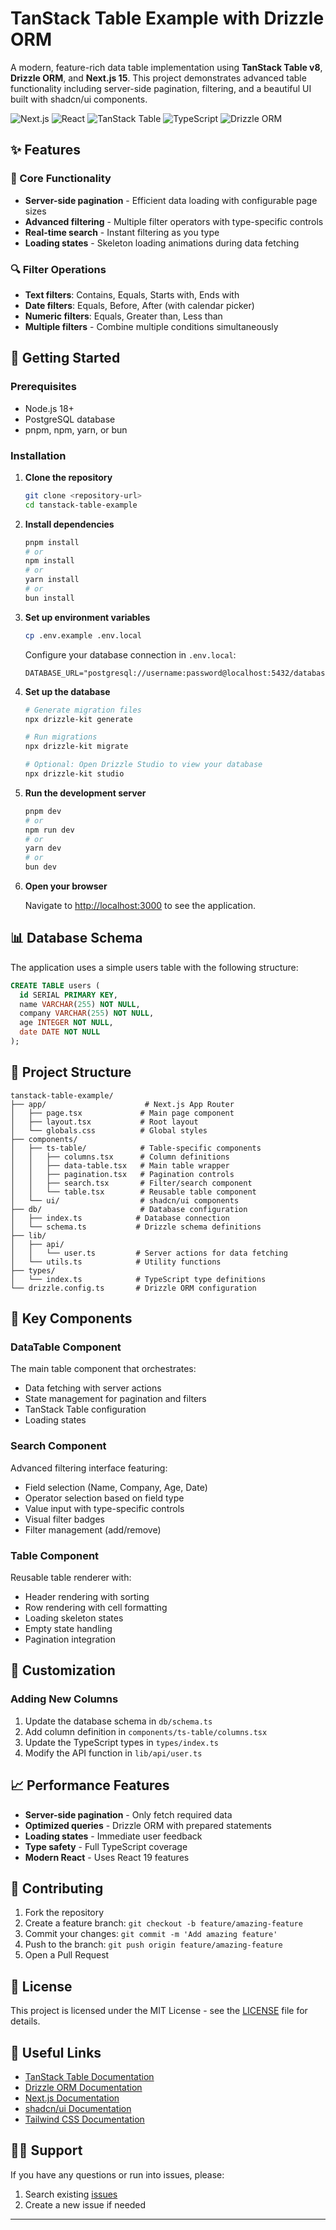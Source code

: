 # TanStack Table Example with Drizzle ORM

A modern, feature-rich data table implementation using **TanStack Table v8**, **Drizzle ORM**, and **Next.js 15**. This project demonstrates advanced table functionality including server-side pagination, filtering, and a beautiful UI built with shadcn/ui components.

![Next.js](https://img.shields.io/badge/Next.js-15-black)
![React](https://img.shields.io/badge/React-19-blue)
![TanStack Table](https://img.shields.io/badge/TanStack%20Table-v8-orange)
![TypeScript](https://img.shields.io/badge/TypeScript-5-blue)
![Drizzle ORM](https://img.shields.io/badge/Drizzle%20ORM-latest-green)

## ✨ Features

### 🎯 Core Functionality
- **Server-side pagination** - Efficient data loading with configurable page sizes
- **Advanced filtering** - Multiple filter operators with type-specific controls
- **Real-time search** - Instant filtering as you type
- **Loading states** - Skeleton loading animations during data fetching

### 🔍 Filter Operations
- **Text filters**: Contains, Equals, Starts with, Ends with
- **Date filters**: Equals, Before, After (with calendar picker)
- **Numeric filters**: Equals, Greater than, Less than
- **Multiple filters** - Combine multiple conditions simultaneously


## 🚀 Getting Started

### Prerequisites
- Node.js 18+ 
- PostgreSQL database
- pnpm, npm, yarn, or bun

### Installation

1. **Clone the repository**
   ```bash
   git clone <repository-url>
   cd tanstack-table-example
   ```

2. **Install dependencies**
   ```bash
   pnpm install
   # or
   npm install
   # or
   yarn install
   # or
   bun install
   ```

3. **Set up environment variables**
   ```bash
   cp .env.example .env.local
   ```
   
   Configure your database connection in `.env.local`:
   ```env
   DATABASE_URL="postgresql://username:password@localhost:5432/database_name"
   ```

4. **Set up the database**
   ```bash
   # Generate migration files
   npx drizzle-kit generate
   
   # Run migrations
   npx drizzle-kit migrate
   
   # Optional: Open Drizzle Studio to view your database
   npx drizzle-kit studio
   ```

5. **Run the development server**
   ```bash
   pnpm dev
   # or
   npm run dev
   # or
   yarn dev
   # or
   bun dev
   ```

6. **Open your browser**
   
   Navigate to [http://localhost:3000](http://localhost:3000) to see the application.

## 📊 Database Schema

The application uses a simple users table with the following structure:

```sql
CREATE TABLE users (
  id SERIAL PRIMARY KEY,
  name VARCHAR(255) NOT NULL,
  company VARCHAR(255) NOT NULL,
  age INTEGER NOT NULL,
  date DATE NOT NULL
);
```

## 🎯 Project Structure

```
tanstack-table-example/
├── app/                      # Next.js App Router
│   ├── page.tsx             # Main page component
│   ├── layout.tsx           # Root layout
│   └── globals.css          # Global styles
├── components/
│   ├── ts-table/            # Table-specific components
│   │   ├── columns.tsx      # Column definitions
│   │   ├── data-table.tsx   # Main table wrapper
│   │   ├── pagination.tsx   # Pagination controls
│   │   ├── search.tsx       # Filter/search component
│   │   └── table.tsx        # Reusable table component
│   └── ui/                  # shadcn/ui components
├── db/                      # Database configuration
│   ├── index.ts            # Database connection
│   └── schema.ts           # Drizzle schema definitions
├── lib/
│   ├── api/
│   │   └── user.ts         # Server actions for data fetching
│   └── utils.ts            # Utility functions
├── types/
│   └── index.ts            # TypeScript type definitions
└── drizzle.config.ts       # Drizzle ORM configuration
```

## 🔧 Key Components

### DataTable Component
The main table component that orchestrates:
- Data fetching with server actions
- State management for pagination and filters
- TanStack Table configuration
- Loading states

### Search Component
Advanced filtering interface featuring:
- Field selection (Name, Company, Age, Date)
- Operator selection based on field type
- Value input with type-specific controls
- Visual filter badges
- Filter management (add/remove)

### Table Component
Reusable table renderer with:
- Header rendering with sorting
- Row rendering with cell formatting
- Loading skeleton states
- Empty state handling
- Pagination integration

## 🎨 Customization

### Adding New Columns
1. Update the database schema in `db/schema.ts`
2. Add column definition in `components/ts-table/columns.tsx`
3. Update the TypeScript types in `types/index.ts`
4. Modify the API function in `lib/api/user.ts`

## 📈 Performance Features

- **Server-side pagination** - Only fetch required data
- **Optimized queries** - Drizzle ORM with prepared statements
- **Loading states** - Immediate user feedback
- **Type safety** - Full TypeScript coverage
- **Modern React** - Uses React 19 features

## 🤝 Contributing

1. Fork the repository
2. Create a feature branch: `git checkout -b feature/amazing-feature`
3. Commit your changes: `git commit -m 'Add amazing feature'`
4. Push to the branch: `git push origin feature/amazing-feature`
5. Open a Pull Request

## 📄 License

This project is licensed under the MIT License - see the [LICENSE](LICENSE) file for details.

## 🔗 Useful Links

- [TanStack Table Documentation](https://tanstack.com/table/latest)
- [Drizzle ORM Documentation](https://orm.drizzle.team/)
- [Next.js Documentation](https://nextjs.org/docs)
- [shadcn/ui Documentation](https://ui.shadcn.com/)
- [Tailwind CSS Documentation](https://tailwindcss.com/docs)

## 🙋‍♂️ Support

If you have any questions or run into issues, please:
1. Search existing [issues](../../issues)
2. Create a new issue if needed

---